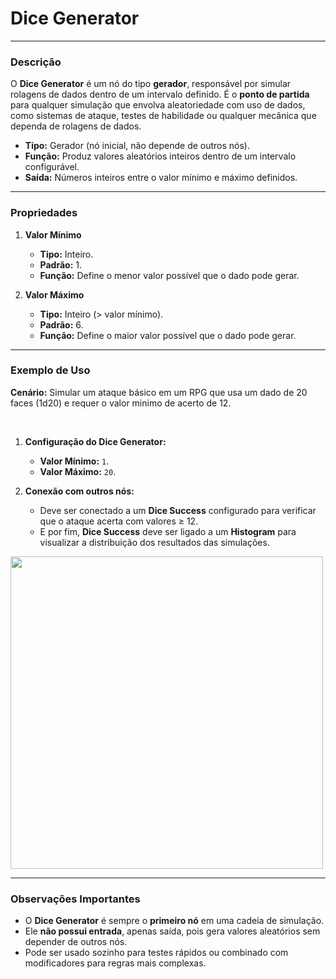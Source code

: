 # Dice Generator

---

### **Descrição**

O **Dice Generator** é um nó do tipo **gerador**, responsável por simular rolagens de dados dentro de um intervalo definido. É o **ponto de partida** para qualquer simulação que envolva aleatoriedade com uso de dados, como sistemas de ataque, testes de habilidade ou qualquer mecânica que dependa de rolagens de dados.

- **Tipo:** Gerador (nó inicial, não depende de outros nós).
- **Função:** Produz valores aleatórios inteiros dentro de um intervalo configurável.
- **Saída:** Números inteiros entre o valor mínimo e máximo definidos.

---

### **Propriedades**

1. **Valor Mínimo**

   - **Tipo:** Inteiro.
   - **Padrão:** 1.
   - **Função:** Define o menor valor possível que o dado pode gerar.

2. **Valor Máximo**
   - **Tipo:** Inteiro (> valor mínimo).
   - **Padrão:** 6.
   - **Função:** Define o maior valor possível que o dado pode gerar.

---

### **Exemplo de Uso**

**Cenário:** Simular um ataque básico em um RPG que usa um dado de 20 faces (1d20) e requer o valor minimo de acerto de 12.

</br>

1. **Configuração do Dice Generator:**

   - **Valor Mínimo:** `1`.
   - **Valor Máximo:** `20`.

2. **Conexão com outros nós:**

   - Deve ser conectado a um **Dice Success** configurado para verificar que o ataque acerta com valores ≥ 12.
   - E por fim, **Dice Success** deve ser ligado a um **Histogram** para visualizar a distribuição dos resultados das simulações.

<img
src="/images/generator-success.png" width="500px" style="margin: 0 auto"/>

<!-- ![Exemplo de conexão dos nós](/images/generator-success.png) -->

---

### **Observações Importantes**

- O **Dice Generator** é sempre o **primeiro nó** em uma cadeia de simulação.
- Ele **não possui entrada**, apenas saída, pois gera valores aleatórios sem depender de outros nós.
- Pode ser usado sozinho para testes rápidos ou combinado com modificadores para regras mais complexas.
